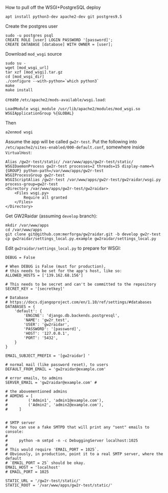 How to pull off the WSGI+PostgreSQL deploy

```
apt install python3-dev apache2-dev git postgres9.5
```

Create the postgres user

```
sudo -u postgres psql
CREATE ROLE [user] LOGIN PASSWORD '[password]';
CREATE DATABASE [database] WITH OWNER = [user];
```

Download `mod_wsgi` source

```
sudo su -
wget [mod_wsgi_url]
tar xzf [mod_wsgi].tar.gz
cd [mod_wsgi_dir]
./configure --with-python=`which python3`
make
make install
```


create `/etc/apache2/mods-available/wsgi.load`:

```
LoadModule wsgi_module /usr/lib/apache2/modules/mod_wsgi.so
WSGIApplicationGroup %{GLOBAL}
```

Then

```
a2enmod wsgi
```

Assume the app will be called `gw2r-test`.
Put the following into `/etc/apache2/sites-enabled/000-default.conf`, somewhere inside `VirtualHost`:

```
Alias /gw2r-test/static/ /var/www/apps/gw2r-test/static/
WSGIDaemonProcess gw2r-test processes=2 threads=15 display-name=%{GROUP} python-path=/var/www/apps/gw2r-test
WSGIProcessGroup gw2r-test
WSGIScriptAlias /gw2r-test /var/www/apps/gw2r-test/gw2raidar/wsgi.py process-group=gw2r-test
<Directory /var/www/apps/gw2r-test/gw2raidar>
    <Files wsgi.py>
        Require all granted
    </Files>
</Directory>
```

Get GW2Raidar (assuming `develop` branch):

```
mkdir /var/www/apps
cd /var/www/apps
git clone git@github.com:merforga/gw2raidar.git -b develop gw2r-test
cp gw2raidar/settings_local.py.example gw2raidar/settings_local.py
```

Edit `gw2raidar/settings_local.py` to prepare for WSGI:

```
DEBUG = False

# When DEBUG is False (must for production),
# this needs to be set for the app's host, like so:
ALLOWED_HOSTS = ['139.162.68.156']

# This needs to be secret and can't be committed to the repository
SECRET_KEY = '[secretkey]'

# Database
# https://docs.djangoproject.com/en/1.10/ref/settings/#databases
DATABASES = {
    'default': {
        'ENGINE': 'django.db.backends.postgresql',
        'NAME': 'gw2r_test',
        'USER': 'gw2raidar',
        'PASSWORD': '[password]',
        'HOST': '127.0.0.1',
        'PORT': '5432',
    }
}

EMAIL_SUBJECT_PREFIX = '[gw2raidar] '

# normal mail (like password reset), to users
DEFAULT_FROM_EMAIL = 'gw2raidar@example.com'

# error emails, to admins
SERVER_EMAIL = 'gw2raidar@example.com' #

# the abovementioned admins
# ADMINS = [
#         ('Admin1', 'admin1@example.com'),
#         ('Admin2', 'admin2@example.com'),
#     ]


# SMTP server
# You can use a fake SMTPD that will print any "sent" emails to console:
#
#     python -m smtpd -n -c DebuggingServer localhost:1025
#
# This would require 'EMAIL_PORT = 1025`.
# Obviously, in production, point it to a real SMTP server, where the default
# `EMAIL_PORT = 25` should be okay.
EMAIL_HOST = 'localhost'
# EMAIL_PORT = 1025

STATIC_URL = '/gw2r-test/static/'
STATIC_ROOT = '/var/www/apps/gw2r-test/static/'
```

